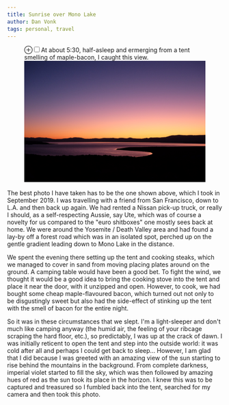 ```yaml
---
title: Sunrise over Mono Lake
author: Dan Vonk
tags: personal, travel
---
```


<figure>
    <label for="outside-ankara" class="margin-toggle">&#8853;</label><input type="checkbox" id="outside-ankara" class="margin-toggle"/><span class="marginnote">At about 5:30, half-asleep and ermerging from a tent smelling of maple-bacon, I caught this view.</span>
    <img src="/images/DSCF5365.jpg" alt="" />
</figure>

The best photo I have taken has to be the one shown above, which I took in September 2019. I was travelling with a friend
from San Francisco, down to L.A. and then back up again. We had rented a Nissan pick-up truck, or really I should, as a self-respecting
Aussie, say Ute, which was of course a novelty for us compared to the "euro shitboxes" one mostly sees back at home. We were around
the Yosemite / Death Valley area and had found a lay-by off a forest road which was in an isolated spot, perched up on the gentle
gradient leading down to Mono Lake in the distance.

We spent the evening there setting up the tent and cooking steaks, which we managed to cover in sand from moving placing plates
around on the ground. A camping table would have been a good bet. To fight the wind, we thought it would be a good idea to bring the
cooking stove into the tent and place it near the door, with it unzipped and open. However, to cook, we had bought some cheap maple-flavoured
bacon, which turned out not only to be disgustingly sweet but also had the side-effect of stinking up the tent with the smell of bacon
for the entire night.

So it was in these circumstances that we slept. I'm a light-sleeper and don't much like camping anyway (the humid air, the feeling of your ribcage scraping the hard floor, etc.), so predictably, I was up at the crack of dawn. I was initially reticent to open the tent and step into the outside world: it was cold after all
and perhaps I could get back to sleep... However, I am glad that I did because I was greeted with an amazing view of the sun starting to rise
behind the mountains in the background. From complete darkness, imperial violet started to fill the sky, which was then followed by amazing hues of red
as the sun took its place in the horizon. I knew this was to be captured and treasured so I fumbled back into the tent, searched for my camera and then took this photo.
